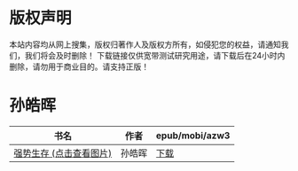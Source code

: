 # 版权声明

本站内容均从网上搜集，版权归著作人及版权方所有，如侵犯您的权益，请通知我们，我们将会及时删除！ 下载链接仅供宽带测试研究用途，请下载后在24小时内删除，请勿用于商业目的。请支持正版！

# 孙皓晖

| 书名 | 作者 | epub/mobi/azw3 |
| --- | --- | --- |
| [强势生存 (点击查看图片)](https://www.dushupai.com/attachment/2024/06/08/a9a201414de6d967.jpg) | 孙皓晖 | [下载](https://url89.ctfile.com/f/31084289-1357044985-7bb35e?p=8866) |
